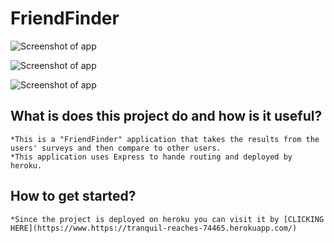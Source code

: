 # FriendFinder
![Screenshot of app](https://github.com/Finishoff/Bamazon/blob/master/x)

![Screenshot of app](https://github.com/Finishoff/Bamazon/blob/master/x)

![Screenshot of app](https://github.com/Finishoff/Bamazon/blob/master/x)

## What is does this project do and how is it useful?
    *This is a "FriendFinder" application that takes the results from the users' surveys and then compare to other users.
    *This application uses Express to hande routing and deployed by heroku.

## How to get started?
    *Since the project is deployed on heroku you can visit it by [CLICKING HERE](https://www.https://tranquil-reaches-74465.herokuapp.com/)
     
